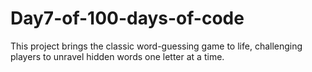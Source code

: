 # Day7-of-100-days-of-code
This project brings the classic word-guessing game to life, challenging players to unravel hidden words one letter at a time.
